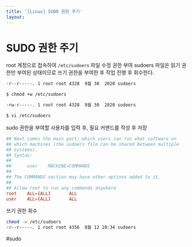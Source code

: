 ```yaml
---
title: '[Linux] SUDO 권한 주기'
layout: 
---
```


# SUDO 권한 주기


root 계정으로 접속하여
`/etc/sudoers` 파일 수정 권한 부여
sudoers 파일은 읽기 권한만 부여된 상태이므로 쓰기 권한을 부여한 후 작업 진행 후 회수한다.

```sh
-r--r-----. 1 root root 4328  9월 30  2020 sudoers

$ chmod +w /etc/sudoers

-rw-r-----. 1 root root 4328  9월 30  2020 sudoers
```

```sh 
$ vi /etc/sudoers
```

sudo 권한을 부여할 사용자를 입력 후, 필요 커맨드를 작성 후 저장

```conf
## Next comes the main part: which users can run what software on
## which machines (the sudoers file can be shared between multiple
## systems).
## Syntax:
##
##      user    MACHINE=COMMANDS
##
## The COMMANDS section may have other options added to it.
##
## Allow root to run any commands anywhere
root    ALL=(ALL)       ALL
user    ALL=(ALL)       ALL
```

쓰기 권한 회수

```sh
chmod -w /etc/sudoers
-r--r-----. 1 root root 4356  8월 12 10:34 sudoers
```


#sudo
